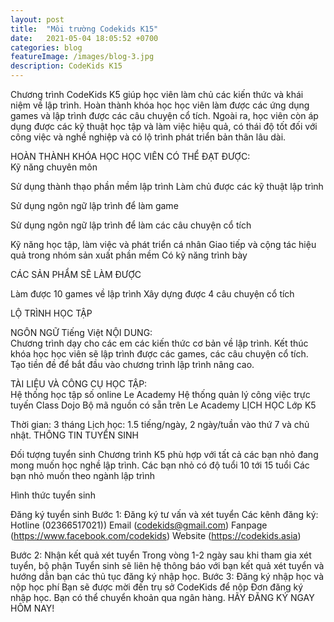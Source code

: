 ```yaml
---
layout: post
title:  "Môi trường Codekids K15"
date:   2021-05-04 18:05:52 +0700
categories: blog
featureImage: /images/blog-3.jpg
description: CodeKids K15
---
```


Chương trình CodeKids K5 giúp học viên làm chủ các kiến thức và khái niệm về lập trình. Hoàn thành khóa học học viên làm được các ứng dụng games và lập trình được các câu chuyện cổ tích. Ngoài ra, học viên còn áp dụng được các kỹ thuật học tập và làm việc hiệu quả, có thái độ tốt đối với công việc và nghề nghiệp và có lộ trình phát triển bản thân lâu dài.


HOÀN THÀNH KHÓA HỌC HỌC VIÊN CÓ THỂ ĐẠT ĐƯỢC:	
Kỹ năng chuyên môn

Sử dụng thành thạo phần mềm lập trình
Làm chủ được các kỹ thuật lập trình 

Sử dụng ngôn ngữ lập trình để làm game

Sử dụng ngôn ngữ lập trình để làm các câu chuyện cổ tích


Kỹ năng học tập, làm việc và phát triển cá nhân
Giao tiếp và cộng tác hiệu quả trong nhóm sản xuất phần mềm
Có kỹ năng trình bày

CÁC SẢN PHẨM SẼ LÀM ĐƯỢC

Làm được 10 games về lập trình
Xây dựng được 4 câu chuyện cổ tích

LỘ TRÌNH HỌC TẬP


      
NGÔN NGỮ
Tiếng Việt
NỘI DUNG:  
Chương trình dạy cho các em các kiến thức cơ bản về lập trình. Kết thúc khóa học học viên sẽ lập trình được các games, các câu chuyện cổ tích. Tạo tiền đề để bắt đầu vào chương trình lập trình nâng cao.

TÀI LIỆU VÀ CÔNG CỤ HỌC TẬP:  
Hệ thống học tập số online Le Academy
Hệ thống quản lý công việc trực tuyến Class Dojo
Bộ mã nguồn có sẵn trên Le Academy
LỊCH HỌC
Lớp K5

Thời gian: 3 tháng
Lịch học: 
1.5 tiếng/ngày, 2 ngày/tuần vào thứ 7 và chủ nhật.
THÔNG TIN TUYỂN SINH 

Đối tượng tuyển sinh
Chương trình K5 phù hợp với tất cả các bạn nhỏ đang mong muốn học nghề lập trình.
Các bạn nhỏ có độ tuổi 10 tới 15 tuổi 
Các bạn nhỏ muốn theo ngành lập trình

Hình thức tuyển sinh

Đăng ký tuyển sinh
Bước 1: Đăng ký tư vấn và xét tuyển
Các kênh đăng ký:
Hotline (02366517021))
Email (codekids@gmail.com)
Fanpage (https://www.facebook.com/codekids)
Website (https://codekids.asia)

Bước 2: Nhận kết quả xét tuyển
Trong vòng 1-2 ngày sau khi tham gia xét tuyển, bộ phận Tuyển sinh sẽ liên hệ thông báo với bạn kết quả xét tuyển và hướng dẫn bạn các thủ tục đăng ký nhập học.
Bước 3: Đăng ký nhập học và nộp học phí
Bạn sẽ được mời đến trụ sở CodeKids để nộp Đơn đăng ký nhập học. Bạn có thể chuyển khoản qua ngân hàng.
HÃY ĐĂNG KÝ NGAY HÔM NAY!
